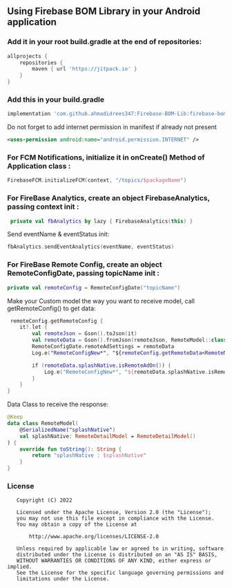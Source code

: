 ## Using Firebase BOM Library in your Android application

### Add it in your root build.gradle at the end of repositories:
```groovy
allprojects {
    repositories {
        maven { url 'https://jitpack.io' }
    }
}
```
### Add this in your build.gradle
```groovy
implementation 'com.github.ahmadidrees347:Firebase-BOM-Lib:firebase-bom-version'
```
Do not forget to add internet permission in manifest if already not present
```xml
<uses-permission android:name="android.permission.INTERNET" />
```
### For FCM Notifications, initialize it in onCreate() Method of Application class :
```kotlin
FirebaseFCM.initializeFCM(context, "/topics/$packageName")
```

### For FireBase Analytics, create an object FirebaseAnalytics, passing context init :
```kotlin
 private val fbAnalytics by lazy { FirebaseAnalytics(this) }
 ```
Send eventName & eventStatus init:

```kotlin
fbAnalytics.sendEventAnalytics(eventName, eventStatus)
```

### For FireBase Remote Config, create an object RemoteConfigDate, passing topicName init :
```kotlin
private val remoteConfig = RemoteConfigDate("topicName")
```
Make your Custom model the way you want to receive model, call getRemoteConfig() to get data:
```kotlin
 remoteConfig.getRemoteConfig {
    it?.let {
        val remoteJson = Gson().toJson(it)
        val remoteData = Gson().fromJson(remoteJson, RemoteModel::class.java)
        RemoteConfigDate.remoteAdSettings = remoteData
        Log.e("RemoteConfigNew*", "${remoteConfig.getRemoteData<RemoteModel>()}")

        if (remoteData.splashNative.isRemoteAdOn()) {
            Log.e("RemoteConfigNew*", "${remoteData.splashNative.isRemoteAdOn()}")
        }
    }
}
```
Data Class to receive the response:
```kotlin
@Keep
data class RemoteModel(
    @SerializedName("splashNative")
    val splashNative: RemoteDetailModel = RemoteDetailModel()
) {
    override fun toString(): String {
        return "splashNative : $splashNative"
    }
}
```

### License
```
   Copyright (C) 2022 

   Licensed under the Apache License, Version 2.0 (the "License");
   you may not use this file except in compliance with the License.
   You may obtain a copy of the License at

       http://www.apache.org/licenses/LICENSE-2.0

   Unless required by applicable law or agreed to in writing, software
   distributed under the License is distributed on an "AS IS" BASIS,
   WITHOUT WARRANTIES OR CONDITIONS OF ANY KIND, either express or implied.
   See the License for the specific language governing permissions and
   limitations under the License.
```